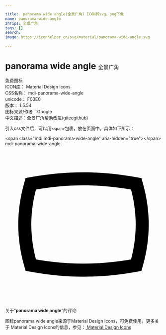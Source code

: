 ```yaml
---

title:  panorama wide angle(全景广角) ICON转svg、png下载
name: panorama-wide-angle
zhTips: 全景广角
tags: []
search: 
image: https://iconhelper.cn/svg/material/panorama-wide-angle.svg

---
```


# panorama wide angle  <small style="font-size: 60%;font-weight: 100">全景广角</small>


<div class="detail-page">
<p>
<span><span class="badge-success badge">免费图标</span> </span>
<br/>
<span>
ICON库：
<span class="badge-secondary badge">Material Design Icons</span> 
</span>
<br/>
<span>
CSS名称：
<span class="badge-secondary badge">mdi-panorama-wide-angle</span> 
</span>
<br/>
<span>
unicode：
<span class="badge-secondary badge">F03E0</span> 
<copy-btn content='F03E0' btn-title=""></copy-btn>
<copy-btn :content='String.fromCodePoint(parseInt("F03E0", 16))' btn-title="复制U"></copy-btn>
</span>
<br/>
<span>
版本：
<span class="badge-secondary badge">1.5.54</span> 
</span>
<br/>
<span>图标来源/作者：<span class="badge-light badge">Google</span></span> 
<br/>
<span class="zh-detail">中文描述：<span class="badge-primary badge">全景广角</span><span class="help-link"><span>帮助改进</span>(<a href="https://gitee.com/liuwave/icon-helper/edit/master/json/material/panorama-wide-angle.json" target="_blank" rel="noopener noreferrer">gitee</a><a href="https://github.com/liuwave/icon-helper/edit/master/json/material/panorama-wide-angle.json" target="_blank" rel="noopener noreferrer">github</a></span>)</span><br/>
</p>
</div>
<div class="alert alert-dark">
  <i class="mdi mdi-panorama-wide-angle mdi-48px"></i>
  <i class="mdi mdi-panorama-wide-angle mdi-36px"></i>
  <i class="mdi mdi-panorama-wide-angle mdi-24px"></i>
  <i class="mdi mdi-panorama-wide-angle mdi-18px"></i>
</div>
<div>
  <p>引入css文件后，可以用<code>&lt;span&gt;</code>包裹，放在页面中。具体如下所示：    
  </p>
  <div class="alert alert-primary" style="font-size: 14px">
    &lt;span class="mdi mdi-panorama-wide-angle" aria-hidden="true"&gt;&lt;/span&gt;
    <copy-btn content='<span class="mdi mdi-panorama-wide-angle" aria-hidden="true"></span>'></copy-btn>
  </div>
  <div class="alert alert-secondary">
    <i class="mdi mdi-panorama-wide-angle"
    style="font-size: 24px"
    aria-hidden="true"></i> mdi-panorama-wide-angle
    <copy-btn content="mdi-panorama-wide-angle" btn-title="复制图标名称"></copy-btn>
  </div>
</div>
<div id="svg" class="svg-wrap">
<svg xmlns="http://www.w3.org/2000/svg" viewBox="0 0 24 24"><path d="M12,4C9.27,4 6.78,4.24 4.05,4.72L3.12,4.88L2.87,5.78C2.29,7.85 2,9.93 2,12C2,14.07 2.29,16.15 2.87,18.22L3.12,19.11L4.05,19.27C6.78,19.76 9.27,20 12,20C14.73,20 17.22,19.76 19.95,19.28L20.88,19.12L21.13,18.23C21.71,16.15 22,14.07 22,12C22,9.93 21.71,7.85 21.13,5.78L20.88,4.89L19.95,4.73C17.22,4.24 14.73,4 12,4M12,6C14.45,6 16.71,6.2 19.29,6.64C19.76,8.42 20,10.22 20,12C20,13.78 19.76,15.58 19.29,17.36C16.71,17.8 14.45,18 12,18C9.55,18 7.29,17.8 4.71,17.36C4.24,15.58 4,13.78 4,12C4,10.22 4.24,8.42 4.71,6.64C7.29,6.2 9.55,6 12,6Z" /></svg>
</div>
<detail full-name='mdi-panorama-wide-angle'></detail>
<div class="icon-detail__container">
<p>关于“<b>panorama wide angle</b>”的评论:</p>
</div>
<Vssue title="关于“panorama wide angle”的评论" />    
<div><p>图标panorama wide angle来源于Material Design Icons，可免费使用，更多关于 Material Design Icons的信息，参见：<a target="_blank" href="https://iconhelper.cn/material.html"> Material Design Icons</a>
</p></div>

